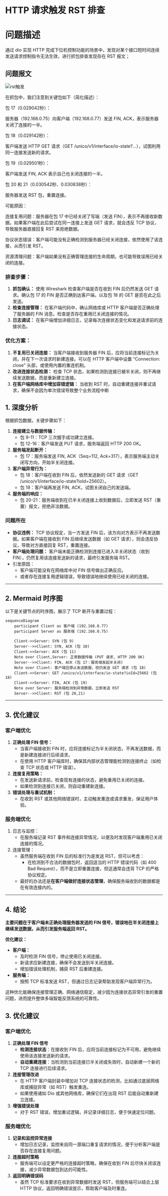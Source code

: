# HTTP 请求触发 RST 排查



# 问题描述
  通过 dio 实现 HTTP 完成下位机控制功能的场景中，发现对某个接口短时间连续发送请求控制指令无法生效，进行抓包排查发现存在 RST 报文；

## 问题报文

![rst触发](D:\date\typora_image\rst触发.png)

在抓包中，我们注意到关键包如下（简化描述）：



包 17（0.029042秒）：

服务器（192.168.0.75）向客户端（192.168.0.77）发送 FIN, ACK，表示服务器关闭了连接的一半。



包 18（0.029142秒）：

客户端发送 HTTP GET 请求（GET /unico/v1/interface/io-state?...），试图利用同一连接发送新的请求。



包 19（0.029501秒）：

客户端发送 FIN, ACK 表示自己也关闭连接的一半。



包 20 和 21（0.030542秒、0.030838秒）：

服务器发送 RST 包，重置连接。



可能原因：

连接复用问题：服务器在包 17 中已经关闭了写端（发送 FIN），表示不再接收新数据。如果客户端在此后尝试在同一连接上发送 GET 请求，就会违反 TCP 协议，导致服务器直接回复 RST 来拒绝数据。

协议状态错误：客户端可能没有正确检测到服务器已经关闭连接，依然使用了该连接，从而引发 RST。

资源清理问题：客户端如果没有正确管理连接的生命周期，也可能导致误用已经关闭的连接。

### **排查步骤：**

1. **抓包确认：**
    使用 Wireshark 检查客户端是否在收到 FIN 后仍然发送 GET 请求。确认包 17 的 FIN 是否正确到达客户端，以及包 18 的 GET 是否在此之后发送。
2. **检查连接管理：**
    在客户端代码中，确认网络库或 HTTP 客户端是否正确处理了服务器的 FIN 消息。检查是否存在重用已关闭连接的情况。
3. **日志调试：**
    在客户端增加详细日志，记录每次连接状态变化和发送请求前的连接状态。

### **优化方案：**

1. **不复用已关闭连接：**
    当客户端接收到服务器 FIN 后，应将当前连接标记为关闭，并在下一次请求时新建连接。可以在 HTTP 客户端中设置 “Connection: close” 头部，或使用内置的重连机制。
2. **改进连接状态检测：**
    检查 TCP 状态，如果检测到连接已被半关闭，则不再继续发送数据，而是重新建立连接。
3. **在客户端网络库中增加容错逻辑：**
    当收到 RST 时，自动重建连接并重试请求，确保不会因为单次错误导致整个业务流程中断

## **1. 深度分析**

根据抓包数据，关键步骤如下：

1. **连接建立与数据传输：**
   - 包 9-11：TCP 三次握手成功建立连接。
   - 包 12-16：客户端发送 PUT 请求，服务端返回 HTTP 200 OK。
2. **服务端发起断开：**
   - 包 17：服务端发送 FIN, ACK（Seq=112, Ack=317），表示服务端主动关闭写方向，开始半关闭连接。
3. **客户端异常行为：**
   - 包 18：客户端在收到 FIN 后，依然发送新的 GET 请求（GET /unico/v1/interface/io-state?ioId=25602）。
   - 包 19：客户端再发送 FIN, ACK，试图关闭自己的发送端。
4. **服务端的响应：**
   - 包 20-21：服务端收到在已半关闭连接上收到数据后，立即发送 RST（重置）报文，拒绝非法数据。

### **问题所在**

- **协议违例：** TCP 协议规定，当一方发送 FIN 后，该方向对方表示不再发送数据。如果客户端在接收到 FIN 后继续发送数据（如 GET 请求），则会违反协议，导致对方直接回复 RST，重置连接。
- **客户端处理问题：** 客户端未能正确检测到连接已进入半关闭状态（收到 FIN），仍然复用该连接发送新的请求，最终引发服务端 RST。
- 引发原因：
  - 客户端可能没有在网络库中对 FIN 信号做出正确反应。
  - 或者存在连接复用逻辑错误，导致错误地继续使用已经关闭的连接。

------

## **2. Mermaid 时序图**

以下是关键节点的时序图，展示了 TCP 断开与重置过程：

```mermaid
sequenceDiagram
    participant Client as 客户端 (192.168.0.77)
    participant Server as 服务端 (192.168.0.75)
    
    Client->>Server: SYN (包 9)
    Server-->>Client: SYN, ACK (包 10)
    Client->>Server: ACK (包 11)
    Note over Client,Server: 正常数据传输 (PUT 请求, HTTP 200 OK)
    Server-->>Client: FIN, ACK (包 17：服务端发起半关闭)
    Note over Client: 客户端应停止发送数据，但仍发送 GET 请求 (包 18)
    Client->>Server: GET /unico/v1/interface/io-state?ioId=25602 (包 18)
    Client->>Server: FIN, ACK (包 19)
    Note over Server: 服务端检测到异常数据，立即发送 RST
    Server-->>Client: RST (包 20,21)
```

------

## **3. 优化建议**

### **客户端优化**

1. **正确处理 FIN 信号：**
   - 当客户端接收到 FIN 时，应将连接标记为半关闭状态，不再发送数据，而是新建连接进行后续请求。
   - 在使用 HTTP 客户端库时，确保其内部状态管理能检测到连接终止（如检查 TCP 状态或 HTTP 错误）。
2. **连接复用策略：**
   - 在发送新请求前，检查现有连接的状态，避免重用已关闭的连接。
   - 如果检测到连接已关闭，则自动重建新连接。
3. **错误处理与重试机制：**
   - 在收到 RST 或其他网络错误时，主动触发重连或请求重发，保证用户体验。

### **服务端优化**

1. 日志与监控：
   - 在服务端记录 RST 事件和连接异常情况，以便及时发现客户端重用已关闭连接的情况。
2. 连接管理：
   - 虽然服务端在收到 FIN 后的标准行为是发送 RST，但可以考虑：
     - 在检测到不合法的数据包时，返回适当的 HTTP 错误代码（如 400 Bad Request），而不是立即重置连接，但这通常会违背 TCP 的严格协议规定。
   - 最好的办法还是**在客户端做好连接状态管理**，确保服务端收到的数据都是在有效连接内的。

------

## **4. 结论**

**主要问题在于客户端未正确处理服务器发送的 FIN 信号，错误地在半关闭连接上继续发送数据，从而引发服务端返回 RST。**

**优化建议：**

- **客户端：**
  - 及时检测 FIN 信号，停止使用已关闭连接。
  - 新请求应新建连接，确保不会发送到半关闭连接。
  - 增加错误处理机制，捕获 RST 后重建连接。
- **服务端：**
  - 按照 TCP 标准发送 RST，但通过日志记录帮助发现客户端异常行为。

这种优化能确保连接管理正确、网络通信稳定，减少因为连接状态异常引发的重置问题，进而提升整体多端智能反馈系统的可靠性。





## 3. 优化建议

### **客户端优化**

1. **正确处理 FIN 信号**
   - **检测连接状态**：在接收到 FIN 后，应将当前连接标记为不可用，避免继续使用该连接发送新的请求。
   - **自动重建连接**：当检测到当前连接已半关闭或失效时，自动新建一个新的 TCP 连接进行后续请求。
2. **连接管理改进**
   - 在 HTTP 客户端封装中增加对 TCP 连接状态的检测，比如通过底层网络库或捕捉异常（如 RST）触发重连。
   - 如果使用诸如 Dio 或其他网络库，确保它们在出现 RST 后能自动重新建立连接。
3. **增强错误处理**
   - 对于 RST 错误，增加重试逻辑，并记录详细日志，便于快速定位问题。

### **服务端优化**

1. **记录和监控异常连接**
   - 增加日志记录，监控来自同一源端口重复请求的情况，便于分析客户端是否存在连接复用问题。
2. **连接超时策略**
   - 服务端可以设定更严格的连接超时策略，确保在收到 FIN 后尽快关闭该连接，减少异常数据包到达的可能性。
3. **返回明确错误码**
   - 虽然 TCP 标准要求在收到异常数据时发送 RST，但服务端可以结合上层 HTTP 协议，返回明确错误提示，帮助客户端及时重连。





